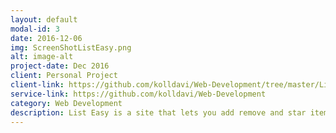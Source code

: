 ```yaml
---
layout: default
modal-id: 3
date: 2016-12-06
img: ScreenShotListEasy.png
alt: image-alt
project-date: Dec 2016
client: Personal Project
client-link: https://github.com/kolldavi/Web-Development/tree/master/ListEasy
service-link: https://github.com/kolldavi/Web-Development
category: Web Development
description: List Easy is a site that lets you add remove and star items in a list. It can be viewed <a href ="http://www.dkoller.com/Web-Development/ListEasy/index.html"> Here</a>
---
```

